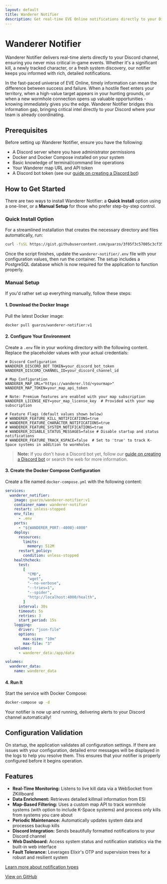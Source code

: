 ```yaml
---
layout: default
title: Wanderer Notifier
description: Get real-time EVE Online notifications directly to your Discord channel
---
```


# Wanderer Notifier

Wanderer Notifier delivers real-time alerts directly to your Discord channel, ensuring you never miss critical in-game events. Whether it's a significant kill, a newly tracked character, or a fresh system discovery, our notifier keeps you informed with rich, detailed notifications.

In the fast-paced universe of EVE Online, timely information can mean the difference between success and failure. When a hostile fleet enters your territory, when a high-value target appears in your hunting grounds, or when a new wormhole connection opens up valuable opportunities - knowing immediately gives you the edge. Wanderer Notifier bridges this information gap, bringing critical intel directly to your Discord where your team is already coordinating.

## Prerequisites

Before setting up Wanderer Notifier, ensure you have the following:

- A Discord server where you have administrator permissions
- Docker and Docker Compose installed on your system
- Basic knowledge of terminal/command line operations
- Your Wanderer map URL and API token
- A Discord bot token (see our [guide on creating a Discord bot](https://gist.github.com/guarzo/a4d238b932b6a168ad1c5f0375c4a561))

## How to Get Started

There are two ways to install Wanderer Notifier: a **Quick Install** option using a one-liner, or a **Manual Setup** for those who prefer step-by-step control.

### Quick Install Option

For a streamlined installation that creates the necessary directory and files automatically, run:

```bash
curl -fsSL https://gist.githubusercontent.com/guarzo/3f05f3c57005c3cf3585869212caecfe/raw/wanderer-notifier-setup.sh | bash
```

Once the script finishes, update the `wanderer-notifier/.env` file with your configuration values, then run the container. The setup includes a PostgreSQL database which is now required for the application to function properly.

### Manual Setup

If you'd rather set up everything manually, follow these steps:

#### 1. Download the Docker Image

Pull the latest Docker image:

```bash
docker pull guarzo/wanderer-notifier:v1
```

#### 2. Configure Your Environment

Create a `.env` file in your working directory with the following content. Replace the placeholder values with your actual credentials:

```dotenv
# Discord Configuration
WANDERER_DISCORD_BOT_TOKEN=your_discord_bot_token
WANDERER_DISCORD_CHANNEL_ID=your_discord_channel_id

# Map Configuration
WANDERER_MAP_URL="https://wanderer.ltd/<yourmap>"
WANDERER_MAP_TOKEN=your_map_api_token

# Note: Premium features are enabled with your map subscription
WANDERER_LICENSE_KEY=your_map_license_key  # Provided with your map subscription

# Feature Flags (default values shown below)
# WANDERER_FEATURE_KILL_NOTIFICATIONS=true
# WANDERER_FEATURE_CHARACTER_NOTIFICATIONS=true
# WANDERER_FEATURE_SYSTEM_NOTIFICATIONS=true
# WANDERER_DISABLE_STATUS_MESSAGES=false # Disable startup and status notifications
# WANDERER_FEATURE_TRACK_KSPACE=false  # Set to 'true' to track K-Space systems in addition to wormholes
```

> **Note:** If you don't have a Discord bot yet, follow our [guide on creating a Discord bot](https://gist.github.com/guarzo/a4d238b932b6a168ad1c5f0375c4a561) or search the web for more information.

#### 3. Create the Docker Compose Configuration

Create a file named `docker-compose.yml` with the following content:

```yaml
services:
  wanderer_notifier:
    image: guarzo/wanderer-notifier:v1
    container_name: wanderer-notifier
    restart: unless-stopped
    env_file:
      - .env
    ports:
      - "${WANDERER_PORT:-4000}:4000"
    deploy:
      resources:
        limits:
          memory: 512M
      restart_policy:
        condition: unless-stopped
    healthcheck:
      test:
        [
          "CMD",
          "wget",
          "--no-verbose",
          "--tries=1",
          "--spider",
          "http://localhost:4000/health",
        ]
      interval: 30s
      timeout: 5s
      retries: 3
      start_period: 15s
    logging:
      driver: "json-file"
      options:
        max-size: "10m"
        max-file: "3"
    volumes:
      - wanderer_data:/app/data

volumes:
  wanderer_data:
    name: wanderer_data
```

#### 4. Run It

Start the service with Docker Compose:

```bash
docker-compose up -d
```

Your notifier is now up and running, delivering alerts to your Discord channel automatically!

## Configuration Validation

On startup, the application validates all configuration settings. If there are issues with your configuration, detailed error messages will be displayed in the logs to help you resolve them. This ensures that your notifier is properly configured before it begins operation.

## Features

- **Real-Time Monitoring:** Listens to live kill data via a WebSocket from ZKillboard
- **Data Enrichment:** Retrieves detailed killmail information from ESI
- **Map-Based Filtering:** Uses a custom map API to track wormhole systems (with option to include K-Space systems) and process only kills from systems you care about
- **Periodic Maintenance:** Automatically updates system data and processes backup kills
- **Discord Integration:** Sends beautifully formatted notifications to your Discord channel
- **Web Dashboard:** Access system status and notification statistics via the built-in web interface
- **Fault Tolerance:** Leverages Elixir's OTP and supervision trees for a robust and resilient system

[Learn more about notification types](./notifications.html)

[View on GitHub](https://github.com/guarzo/wanderer-notifier)

